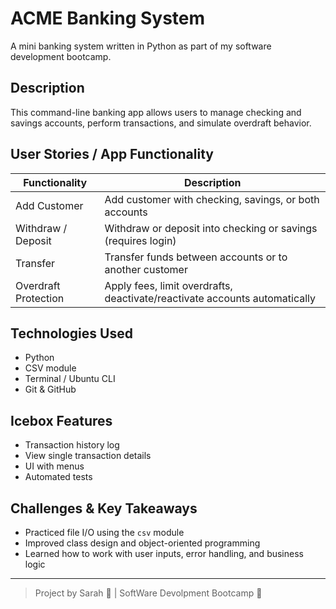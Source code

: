 
#  ACME Banking System

A mini banking system written in Python as part of my software development bootcamp.

##  Description

This command-line banking app allows users to manage checking and savings accounts, perform transactions, and simulate overdraft behavior.

## User Stories / App Functionality

| Functionality                 | Description                                                                 |
|------------------------------|-----------------------------------------------------------------------------|
| Add Customer                 | Add customer with checking, savings, or both accounts                      |
| Withdraw / Deposit           | Withdraw or deposit into checking or savings (requires login)              |
| Transfer                     | Transfer funds between accounts or to another customer                     |
| Overdraft Protection         | Apply fees, limit overdrafts, deactivate/reactivate accounts automatically |

##  Technologies Used

- Python   
- CSV module 
- Terminal / Ubuntu CLI  
- Git & GitHub 

## Icebox Features

- Transaction history log  
- View single transaction details  
- UI with menus  
- Automated tests

##  Challenges & Key Takeaways

- Practiced file I/O using the `csv` module  
- Improved class design and object-oriented programming  
- Learned how to work with user inputs, error handling, and business logic

---

> Project by Sarah 💜 | SoftWare Devolpment Bootcamp 🚀


